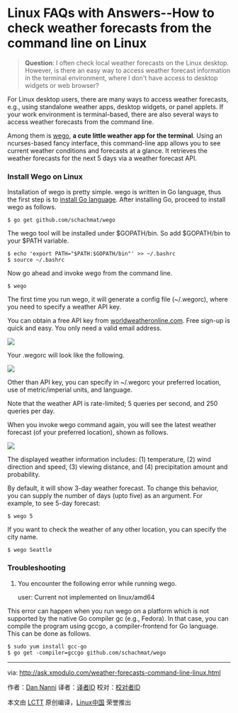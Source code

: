 Linux FAQs with Answers--How to check weather forecasts from the command line on Linux
================================================================================
> **Question**: I often check local weather forecasts on the Linux desktop. However, is there an easy way to access weather forecast information in the terminal environment, where I don't have access to desktop widgets or web browser?

For Linux desktop users, there are many ways to access weather forecasts, e.g., using standalone weather apps, desktop widgets, or panel applets. If your work environment is terminal-based, there are also several ways to access weather forecasts from the command line.

Among them is [wego][1], **a cute little weather app for the terminal**. Using an ncurses-based fancy interface, this command-line app allows you to see current weather conditions and forecasts at a glance. It retrieves the weather forecasts for the next 5 days via a weather forecast API.

### Install Wego on Linux ###

Installation of wego is pretty simple. wego is written in Go language, thus the first step is to [install Go language][2]. After installing Go, proceed to install wego as follows.

    $ go get github.com/schachmat/wego

The wego tool will be installed under $GOPATH/bin. So add $GOPATH/bin to your $PATH variable.

    $ echo 'export PATH="$PATH:$GOPATH/bin"' >> ~/.bashrc
    $ source ~/.bashrc

Now go ahead and invoke wego from the command line.

    $ wego

The first time you run wego, it will generate a config file (~/.wegorc), where you need to specify a weather API key.

You can obtain a free API key from [worldweatheronline.com][3]. Free sign-up is quick and easy. You only need a valid email address.

![](https://farm6.staticflickr.com/5781/21317466341_5a368b0d26_c.jpg)

Your .wegorc will look like the following.

![](https://farm6.staticflickr.com/5620/21121418558_df0d27cd0a_b.jpg)

Other than API key, you can specify in ~/.wegorc your preferred location, use of metric/imperial units, and language.

Note that the weather API is rate-limited; 5 queries per second, and 250 queries per day.

When you invoke wego command again, you will see the latest weather forecast (of your preferred location), shown as follows.

![](https://farm6.staticflickr.com/5776/21121218110_dd51e03ff4_c.jpg)

The displayed weather information includes: (1) temperature, (2) wind direction and speed, (3) viewing distance, and (4) precipitation amount and probability.

By default, it will show 3-day weather forecast. To change this behavior, you can supply the number of days (upto five) as an argument. For example, to see 5-day forecast:

    $ wego 5

If you want to check the weather of any other location, you can specify the city name.

    $ wego Seattle

### Troubleshooting ###

1. You encounter the following error while running wego.

    user: Current not implemented on linux/amd64

This error can happen when you run wego on a platform which is not supported by the native Go compiler gc (e.g., Fedora). In that case, you can compile the program using gccgo, a compiler-frontend for Go language. This can be done as follows.

    $ sudo yum install gcc-go
    $ go get -compiler=gccgo github.com/schachmat/wego

--------------------------------------------------------------------------------

via: http://ask.xmodulo.com/weather-forecasts-command-line-linux.html

作者：[Dan Nanni][a]
译者：[译者ID](https://github.com/译者ID)
校对：[校对者ID](https://github.com/校对者ID)

本文由 [LCTT](https://github.com/LCTT/TranslateProject) 原创编译，[Linux中国](https://linux.cn/) 荣誉推出

[a]:http://ask.xmodulo.com/author/nanni
[1]:https://github.com/schachmat/wego
[2]:http://ask.xmodulo.com/install-go-language-linux.html
[3]:https://developer.worldweatheronline.com/auth/register